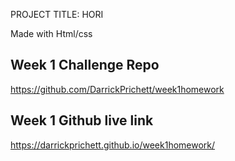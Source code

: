 PROJECT TITLE: HORI




Made with Html/css 

## Week 1 Challenge Repo
https://github.com/DarrickPrichett/week1homework

## Week 1 Github live link
https://darrickprichett.github.io/week1homework/